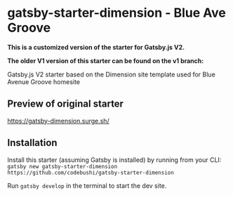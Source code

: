 # gatsby-starter-dimension - Blue Ave Groove

**This is a customized version of the starter for Gatsby.js V2.**

**The older V1 version of this starter can be found on the v1 branch:**

Gatsby.js V2 starter based on the Dimension site template used for Blue Avenue Groove homesite

## Preview of original starter

https://gatsby-dimension.surge.sh/

## Installation

Install this starter (assuming Gatsby is installed) by running from your CLI:
<br/>
`gatsby new gatsby-starter-dimension https://github.com/codebushi/gatsby-starter-dimension`

Run `gatsby develop` in the terminal to start the dev site.
